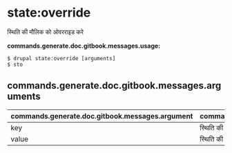 # state:override
स्थिति की मौलिक को ओवरराइड करे

**commands.generate.doc.gitbook.messages.usage:**
```
$ drupal state:override [arguments]
$ sto  
```

## commands.generate.doc.gitbook.messages.arguments
commands.generate.doc.gitbook.messages.argument | commands.generate.doc.gitbook.messages.details
---------|-------------
key | स्थिति की मौलिक को ओवरराइड करे
value | स्थिति की मूल्य को ओवरराइड करे
